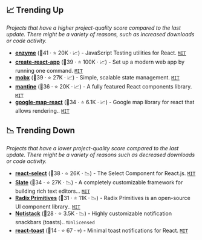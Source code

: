 ## 📈 Trending Up

_Projects that have a higher project-quality score compared to the last update. There might be a variety of reasons, such as increased downloads or code activity._

- <b><a href="https://github.com/enzymejs/enzyme">enzyme</a></b> (🥈41 ·  ⭐ 20K · 📈) - JavaScript Testing utilities for React. <code><a href="http://bit.ly/34MBwT8">MIT</a></code>
- <b><a href="https://github.com/facebook/create-react-app">create-react-app</a></b> (🥈39 ·  ⭐ 100K · 📈) - Set up a modern web app by running one command. <code><a href="http://bit.ly/34MBwT8">MIT</a></code>
- <b><a href="https://github.com/mobxjs/mobx">mobx</a></b> (🥈39 ·  ⭐ 27K · 📈) - Simple, scalable state management. <code><a href="http://bit.ly/34MBwT8">MIT</a></code>
- <b><a href="https://github.com/mantinedev/mantine">mantine</a></b> (🥈36 ·  ⭐ 20K · 📈) - A fully featured React components library. <code><a href="http://bit.ly/34MBwT8">MIT</a></code>
- <b><a href="https://github.com/google-map-react/google-map-react">google-map-react</a></b> (🥈34 ·  ⭐ 6.1K · 📈) - Google map library for react that allows rendering.. <code><a href="http://bit.ly/34MBwT8">MIT</a></code>

## 📉 Trending Down

_Projects that have a lower project-quality score compared to the last update. There might be a variety of reasons such as decreased downloads or code activity._

- <b><a href="https://github.com/JedWatson/react-select">react-select</a></b> (🥈38 ·  ⭐ 26K · 📉) - The Select Component for React.js. <code><a href="http://bit.ly/34MBwT8">MIT</a></code>
- <b><a href="https://github.com/ianstormtaylor/slate">Slate</a></b> (🥇34 ·  ⭐ 27K · 📉) - A completely customizable framework for building rich text editors... <code><a href="http://bit.ly/34MBwT8">MIT</a></code>
- <b><a href="https://github.com/radix-ui/primitives">Radix Primitives</a></b> (🥉31 ·  ⭐ 11K · 📉) - Radix Primitives is an open-source UI component library.. <code><a href="http://bit.ly/34MBwT8">MIT</a></code>
- <b><a href="https://github.com/iamhosseindhv/notistack">Notistack</a></b> (🥈28 ·  ⭐ 3.5K · 📉) - Highly customizable notification snackbars (toasts).. <code>❗Unlicensed</code> <code><img src="https://mui.com/static/favicon.ico" style="display:inline;" width="13" height="13"></code>
- <b><a href="https://github.com/moharnadreza/react-toast">react-toast</a></b> (🥉14 ·  ⭐ 67 · 💀) - Minimal toast notifications for React. <code><a href="http://bit.ly/34MBwT8">MIT</a></code>

